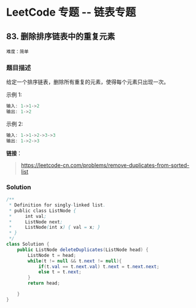 # LeetCode 专题 -- 链表专题

## 83. 删除排序链表中的重复元素

`难度：简单`

### 题目描述

给定一个排序链表，删除所有重复的元素，使得每个元素只出现一次。

示例 1:

```matlab
输入: 1->1->2
输出: 1->2
```

示例 2:

```matlab
输入: 1->1->2->3->3
输出: 1->2->3
```

**链接**：
> <https://leetcode-cn.com/problems/remove-duplicates-from-sorted-list>

### Solution


```java
/**
 * Definition for singly-linked list.
 * public class ListNode {
 *     int val;
 *     ListNode next;
 *     ListNode(int x) { val = x; }
 * }
 */
class Solution {
    public ListNode deleteDuplicates(ListNode head) {
        ListNode t = head;
        while(t != null && t.next != null){
            if(t.val == t.next.val) t.next = t.next.next;
            else t = t.next;
        }
        return head;

    }
}
```